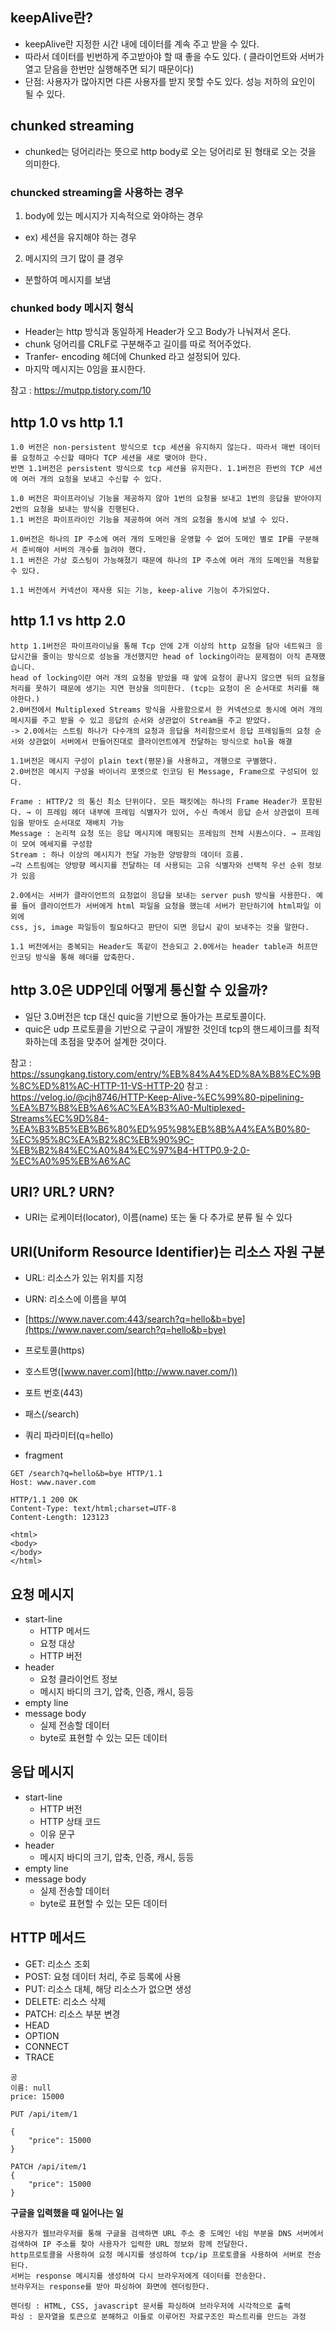 ## keepAlive란?

- keepAlive란 지정한 시간 내에 데이터를 계속 주고 받을 수 있다.
- 따라서 데이터를 빈번하게 주고받아야 할 때 좋을 수도 있다. ( 클라이언트와 서버가 열고 닫음을 한번만 실행해주면 되기 때문이다)
- 단점: 사용자가 많아지면 다른 사용자를 받지 못할 수도 있다. 성능 저하의 요인이 될 수 있다.

## chunked streaming
- chunked는 덩어리라는 뜻으로 http body로 오는 덩어리로 된 형태로 오는 것을 의미한다.

### chuncked streaming을 사용하는 경우

1. body에 있는 메시지가 지속적으로 와야하는 경우
- ex) 세션을 유지해야 하는 경우

2. 메시지의 크기 많이 클 경우
- 분할하여 메시지를 보냄

### chunked body 메시지 형식

- Header는 http 방식과 동일하게 Header가 오고 Body가 나눠져서 온다.
- chunk 덩어리를 CRLF로 구분해주고 길이를 따로 적어주었다.
- Tranfer- encoding 헤더에 Chunked 라고 설정되어 있다.
- 마지막 메시지는 0임을 표시한다.

참고 : https://mutpp.tistory.com/10

## http 1.0 vs http 1.1

```
1.0 버전은 non-persistent 방식으로 tcp 세션을 유지하지 않는다. 따라서 매번 데이터를 요청하고 수신할 때마다 TCP 세션을 새로 맺어야 한다. 
반면 1.1버전은 persistent 방식으로 tcp 세션을 유지한다. 1.1버전은 한번의 TCP 세션에 여러 개의 요청을 보내고 수신할 수 있다.

1.0 버전은 파이프라이닝 기능을 제공하지 않아 1번의 요청을 보내고 1번의 응답을 받아야지 2번의 요청을 보내는 방식을 진행된다.
1.1 버전은 파이프라이인 기능을 제공하여 여러 개의 요청을 동시에 보낼 수 있다.

1.0버전은 하나의 IP 주소에 여러 개의 도메인을 운영할 수 없어 도메인 별로 IP를 구분해서 준비해야 서버의 개수를 늘려야 했다.
1.1 버전은 가상 호스팅이 가능해졌기 때문에 하나의 IP 주소에 여러 개의 도메인을 적용할 수 있다.

1.1 버전에서 커넥션이 재사용 되는 기능, keep-alive 기능이 추가되었다.

```

## http 1.1 vs http 2.0

```
http 1.1버전은 파이프라이닝을 통해 Tcp 안에 2개 이상의 http 요청을 담아 네트워크 응답시간을 줄이는 방식으로 성능을 개선했지만 head of locking이라는 문제점이 아직 존재했습니다.
head of locking이란 여러 개의 요청을 받았을 때 앞에 요청이 끝나지 않으면 뒤의 요청을 처리를 못하기 때문에 생기는 지연 현상을 의미한다. (tcp는 요청이 온 순서대로 처리를 해야한다.)
2.0버전에서 Multiplexed Streams 방식을 사용함으로서 한 커넥션으로 동시에 여러 개의 메시지를 주고 받을 수 있고 응답의 순서와 상관없이 Stream을 주고 받았다.
-> 2.0에서는 스트림 하나가 다수개의 요청과 응답을 처리함으로서 응답 프레임들의 요청 순서와 상관없이 서버에서 만들어진대로 클라이언트에게 전달하는 방식으로 hol을 해결

1.1버전은 메시지 구성이 plain text(평문)을 사용하고, 개행으로 구별했다.
2.0버전은 메시지 구성을 바이너리 포멧으로 인코딩 된 Message, Frame으로 구성되어 있다.

Frame : HTTP/2 의 통신 최소 단위이다. 모든 패킷에는 하나의 Frame Header가 포함된다. → 이 프레임 헤더 내부에 프레임 식별자가 있어, 수신 측에서 응답 순서 상관없이 프레임을 받아도 순서대로 재배치 가능
Message : 논리적 요청 또는 응답 메시지에 매핑되는 프레임의 전체 시퀀스이다. → 프레임이 모여 메세지를 구성함
Stream : 하나 이상의 메시지가 전달 가능한 양방향의 데이터 흐름.
→각 스트림에는 양방향 메시지를 전달하는 데 사용되는 고유 식별자와 선택적 우선 순위 정보가 있음

2.0에서는 서버가 클라이언트의 요청없이 응답을 보내는 server push 방식을 사용한다. 예를 들어 클라이언트가 서버에게 html 파일을 요청을 했는데 서버가 판단하기에 html파일 이외에
css, js, image 파일등이 필요하다고 판단이 되면 응답시 같이 보내주는 것을 말한다.

1.1 버전에서는 중복되는 Header도 똑같이 전송되고 2.0에서는 header table과 허프만 인코딩 방식을 통해 헤더를 압축한다.

```

## http 3.0은 UDP인데 어떻게 통신할 수 있을까?

- 일단 3.0버전은 tcp 대신 quic을 기반으로 돌아가는 프로토콜이다. 
- quic은 udp 프로토콜을 기반으로 구글이 개발한 것인데 tcp의 핸드셰이크를 최적화하는데 초점을 맞추어 설계한 것이다.

참고 : https://ssungkang.tistory.com/entry/%EB%84%A4%ED%8A%B8%EC%9B%8C%ED%81%AC-HTTP-11-VS-HTTP-20
참고 : https://velog.io/@cjh8746/HTTP-Keep-Alive-%EC%99%80-pipelining-%EA%B7%B8%EB%A6%AC%EA%B3%A0-Multiplexed-Streams%EC%9D%84-%EA%B3%B5%EB%B6%80%ED%95%98%EB%8B%A4%EA%B0%80-%EC%95%8C%EA%B2%8C%EB%90%9C-%EB%B2%84%EC%A0%84%EC%97%B4-HTTP0.9-2.0-%EC%A0%95%EB%A6%AC


## URI? URL? URN?

- URI는 로케이터(locator), 이름(name) 또는 둘 다 추가로 분류 될 수 있다

## URI(Uniform Resource Identifier)는 리소스 자원 구분

- URL: 리소스가 있는 위치를 지정
- URN: 리소스에 이름을 부여

- [https://www.naver.com:443/search?q=hello&b=bye](https://www.naver.com/search?q=hello&b=bye)

- 프로토콜(https)
- 호스트명([www.naver.com](http://www.naver.com/))
- 포트 번호(443)
- 패스(/search)
- 쿼리 파라미터(q=hello)
- fragment

```
GET /search?q=hello&b=bye HTTP/1.1
Host: www.naver.com

```

```
HTTP/1.1 200 OK
Content-Type: text/html;charset=UTF-8
Content-Length: 123123

<html>
<body>
</body>
</html>

```

## 요청 메시지

- start-line
    - HTTP 메서드
    - 요청 대상
    - HTTP 버전
- header
    - 요청 클라이언트 정보
    - 메시지 바디의 크기, 압축, 인증, 캐시, 등등
- empty line
- message body
    - 실제 전송할 데이터
    - byte로 표현할 수 있는 모든 데이터

## 응답 메시지

- start-line
    - HTTP 버전
    - HTTP 상태 코드
    - 이유 문구
- header
    - 메시지 바디의 크기, 압축, 인증, 캐시, 등등
- empty line
- message body
    - 실제 전송할 데이터
    - byte로 표현할 수 있는 모든 데이터

## HTTP 메서드

- GET: 리소스 조회
- POST: 요청 데이터 처리, 주로 등록에 사용
- PUT: 리소스 대체, 해당 리소스가 없으면 생성
- DELETE: 리소스 삭제
- PATCH: 리소스 부분 변경
- HEAD
- OPTION
- CONNECT
- TRACE

```
공
이름: null
price: 15000

PUT /api/item/1

{
    "price": 15000
}

PATCH /api/item/1
{
    "price": 15000
}

```

**구글을 입력했을 때 일어나는 일**

```
사용자가 웹브라우저를 통해 구글을 검색하면 URL 주소 중 도메인 네임 부분을 DNS 서버에서 검색하여 IP 주소를 찾아 사용자가 입력한 URL 정보와 함께 전달한다.
http프로토콜을 사용하여 요청 메시지를 생성하여 tcp/ip 프로토콜을 사용하여 서버로 전송된다.
서버는 response 메시지를 생성하여 다시 브라우저에게 데이터를 전송한다.
브라우저는 response를 받아 파싱하여 화면에 렌더링한다.

렌더링 : HTML, CSS, javascript 문서를 파싱하여 브라우저에 시각적으로 출력
파싱 : 문자열을 토큰으로 분해하고 이들로 이루어진 자료구조인 파스트리를 만드는 과정
```

